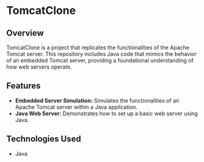 # TomcatClone

## Overview
TomcatClone is a project that replicates the functionalities of the Apache Tomcat server. This repository includes Java code that mimics the behavior of an embedded Tomcat server, providing a foundational understanding of how web servers operate.

## Features
- **Embedded Server Simulation:** Simulates the functionalities of an Apache Tomcat server within a Java application.
- **Java Web Server:** Demonstrates how to set up a basic web server using Java.

## Technologies Used
- Java
